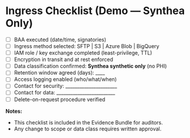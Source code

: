# Ingress Checklist (Demo — Synthea Only)

- [ ] BAA executed (date/time, signatories)
- [ ] Ingress method selected: SFTP | S3 | Azure Blob | BigQuery
- [ ] IAM role / key exchange completed (least-privilege, TTL)
- [ ] Encryption in transit and at rest enforced
- [ ] Data classification confirmed: **Synthea synthetic only** (no PHI)
- [ ] Retention window agreed (days): ____
- [ ] Access logging enabled (who/what/when)
- [ ] Contact for security: ______________________
- [ ] Contact for data: _________________________
- [ ] Delete-on-request procedure verified

**Notes:**

- This checklist is included in the Evidence Bundle for auditors.
- Any change to scope or data class requires written approval.
